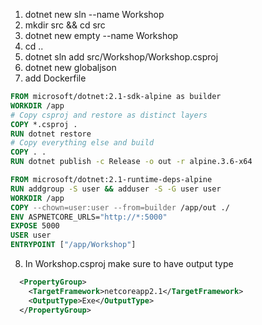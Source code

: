 1. dotnet new sln --name Workshop
2. mkdir src && cd src
3. dotnet new empty --name Workshop
4. cd ..
5. dotnet sln add src/Workshop/Workshop.csproj
6. dotnet new globaljson
7. add Dockerfile
```Dockerfile
FROM microsoft/dotnet:2.1-sdk-alpine as builder
WORKDIR /app
# Copy csproj and restore as distinct layers
COPY *.csproj .
RUN dotnet restore
# Copy everything else and build
COPY . .
RUN dotnet publish -c Release -o out -r alpine.3.6-x64

FROM microsoft/dotnet:2.1-runtime-deps-alpine
RUN addgroup -S user && adduser -S -G user user
WORKDIR /app
COPY --chown=user:user --from=builder /app/out ./
ENV ASPNETCORE_URLS="http://*:5000"
EXPOSE 5000
USER user
ENTRYPOINT ["/app/Workshop"]

```
8. In Workshop.csproj make sure to have output type
```xml
  <PropertyGroup>
    <TargetFramework>netcoreapp2.1</TargetFramework>
    <OutputType>Exe</OutputType>
  </PropertyGroup>
```